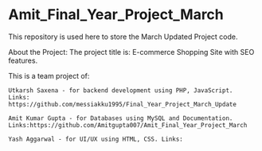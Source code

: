 # Amit_Final_Year_Project_March
This repository is used here to store the March Updated Project code.

About the Project: The project title is: E-commerce Shopping Site with SEO features.

This is a team project of:

    Utkarsh Saxena - for backend development using PHP, JavaScript.
    Links: https://github.com/messiakku1995/Final_Year_Project_March_Update
    
    Amit Kumar Gupta - for Databases using MySQL and Documentation. 
    Links:https://github.com/Amitgupta007/Amit_Final_Year_Project_March
    
    Yash Aggarwal - for UI/UX using HTML, CSS. Links:
